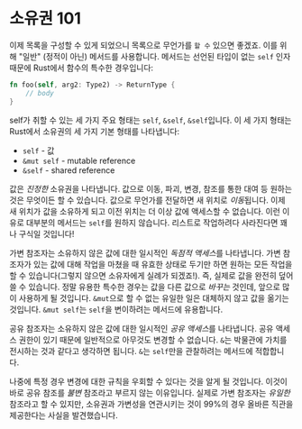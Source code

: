 # 소유권 101

이제 목록을 구성할 수 있게 되었으니 목록으로 무언가를 `할 수` 있으면 좋겠죠. 이를 위해 "일반" (정적이 아닌) 메서드를 사용합니다. 메서드는 선언된 타입이 없는 `self` 인자 때문에 Rust에서 함수의 특수한 경우입니다:

```rust ,ignore
fn foo(self, arg2: Type2) -> ReturnType {
    // body
}
```
self가 취할 수 있는 세 가지 주요 형태는 `self`, `&self`, `&self`입니다. 이 세 가지 형태는 Rust에서 소유권의 세 가지 기본 형태를 나타냅니다:

* `self` - 값
* `&mut self` - mutable reference
* `&self` - shared reference

값은 *진정한* 소유권을 나타냅니다. 값으로 이동, 파괴, 변경, 참조를 통한 대여 등 원하는 것은 무엇이든 할 수 있습니다. 값으로 무언가를 전달하면 새 위치로 *이동*됩니다. 이제 새 위치가 값을 소유하게 되고 이전 위치는 더 이상 값에 액세스할 수 없습니다. 이런 이유로 대부분의 메서드는 `self`를 원하지 않습니다. 리스트로 작업하려다 사라진다면 꽤나 구식일 것입니다!

가변 참조자는 소유하지 않은 값에 대한 일시적인 *독점적 액세스*를 나타냅니다. 가변 참조자가 있는 값에 대해 작업을 마쳤을 때 유효한 상태로 두기만 하면 원하는 모든 작업을 할 수 있습니다(그렇지 않으면 소유자에게 실례가 되겠죠!). 즉, 실제로 값을 완전히 덮어쓸 수 있습니다. 정말 유용한 특수한 경우는 값을 다른 값으로 *바꾸는* 것인데, 앞으로 많이 사용하게 될 것입니다. `&mut`으로 할 수 없는 유일한 일은 대체하지 않고 값을 옮기는 것입니다. `&mut self`는 `self`을 변이하려는 메서드에 유용합니다.

공유 참조자는 소유하지 않은 값에 대한 일시적인 *공유 액세스*를 나타냅니다. 공유 액세스 권한이 있기 때문에 일반적으로 아무것도 변경할 수 없습니다. `&`는 박물관에 가치를 전시하는 것과 같다고 생각하면 됩니다. `&`는 `self`만을 관찰하려는 메서드에 적합합니다.

나중에 특정 경우 변경에 대한 규칙을 우회할 수 있다는 것을 알게 될 것입니다. 이것이 바로 공유 참조를 *불변* 참조라고 부르지 않는 이유입니다. 실제로 가변 참조자는 *유일한* 참조라고 할 수 있지만, 소유권과 가변성을 연관시키는 것이 99%의 경우 올바른 직관을 제공한다는 사실을 발견했습니다.
